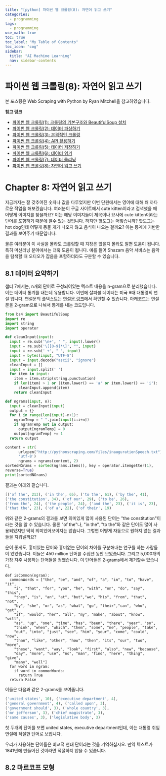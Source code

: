 ```yaml
---
title: "[python] 파이썬 웹 크롤링(8): 자연어 읽고 쓰기" 
categories:
  - programming
tags:
  - programming
use_math: true
toc: true
toc_label: "My Table of Contents"
toc_icon: "cog"
sidebar:
  title: "AI Machine Learning"
  nav: sidebar-contents
---
```


# 파이썬 웹 크롤링(8): 자연어 읽고 쓰기

본 포스팅은 Web Scraping with Python by Ryan Mitchell을 참고하였습니다. 

**참고 링크**

* [파이썬 웹 크롤링(1): 크롤링의 기본구조와 BeautifulSoup 설치](https://losskatsu.github.io/programming/py-crawling01/)
* [파이썬 웹 크롤링(2): 데이터 파싱하기](https://losskatsu.github.io/programming/py-crawling02/)
* [파이썬 웹 크롤링(3): 본격적인 크롤링](https://losskatsu.github.io/programming/py-crawling03/)
* [파이썬 웹 크롤링(4): API 활용하기](https://losskatsu.github.io/programming/py-crawling04/) 
* [파이썬 웹 크롤링(5): 데이터 저장하기](https://losskatsu.github.io/programming/py-crawling05/) 
* [파이썬 웹 크롤링(6): 데이터 읽기](https://losskatsu.github.io/programming/py-crawling06/)
* [파이썬 웹 크롤링(7): 데이터 클리닝](https://losskatsu.github.io/programming/py-crawling07/)
* [파이썬 웹 크롤링(8): 자연어 읽고 쓰기](https://losskatsu.github.io/programming/py-crawling08/)



# Chapter 8: 자연어 읽고 쓰기

지금까지는 잘 갖추어진 숫자나 값을 다루었지만 이번 단원에서는 영어에 대해 꽤 까다로운 작업을 해보겠습니다. 
여러분이 구글 사이트에서 cute kitten이라고 검색했을 때 어떻게 이미지를 찾을까요? 
이는 해당 이미지들이 제목이나 묘사에 cute kitten이라는 단어를 포함하기 때문에 알수 있는 것입니다. 
하지만 핫도그는 어떻습니까? 핫도그는 hot dog인데 어떻게 동물 개가 나오지 않고 음식이 나오는 걸까요? 
이는 통계에 기반한 결과를 보여주기 때문입니다. 

물론 여러분이 이 사실을 몰라도 크롤링할 때 지장은 없을지 몰라도 알면 도움이 됩니다. 
특히 머신러닝 분야에서는 더욱 도움이 됩니다. 
예를 들어 Shazam 음악 서비스는 음악을 탐색할 때 오디오가 잡음을 포함하더라도 구분할 수 있습니다. 

## 8.1 데이터 요약하기

챕터 7에서는, n개의 단어로 구성되어있는 텍스트 내용을 n-gram으로 분리했습니다. 
이는 데이터 통계를 내는데 유용합니다. 
이번에 살펴볼 데이터는 미국 9대 대통령의 연설 입니다. 
연설문의 풀텍스트는 [연설문 링크](http://pythonscraping.com/files/inaugurationSpeech.txt)에서 확인할 수 있습니다. 
아래코드는 연설문을 2-gram으로 나눠서 통계를 내는 코드입니다. 

```python
from bs4 import BeautifulSoup
import re
import string
import operator

def cleanInput(input):
  input = re.sub('\n+', " ", input).lower()
  input = re.sub('\[[0-9]*\]', "", input)
  input = re.sub(' +', " ", input)
  input = bytes(input, "UTF-8")
  input = input.decode("ascii", "ignore")
  cleanInput = []
  input = input.split(' ')
  for item in input:
    item = item.strip(string.punctuation)
    if len(item) > 1 or (item.lower() == 'a' or item.lower() == 'i'):
      cleanInput.append(item)
    return cleanInput

def ngrams(input, n):
  input = cleanInput(input)
  output = {}
  for i in range(len(input)-n+1):
    ngramTemp = " ".join(input[i:i+n])
    if ngramTemp not in output:
      output[ngramTemp] = 0
    output[ngramTemp] += 1
  return output

content = str(
      urlopen("http://pythonscraping.com/files/inaugurationSpeech.txt").read(),
      'utf-8')
      ngrams = ngrams(content, 2)
sortedNGrams = sorted(ngrams.items(), key = operator.itemgetter(1),
reverse=True)
print(sortedNGrams)
```

결과는 아래와 같습니다. 

```python
[('of the', 213), ('in the', 65), ('to the', 61), ('by the', 41), 
('the constitution', 34), ('of our', 29), ('to be', 26), 
('from the', 24), ('the people', 24), ('and the', 23), ('it is', 23), 
('that the', 23), ('of a', 22), ('of their', 19)
```

위와 같은 2-grams의 결과를 보면 의미있게 많이 사용된 단어는 "the constitution"이라는 것을 알 수 있습니다. 
물론 "of the"나, "in the", "to the"와 같은 단어도 많이 사용되었지만 딱히 의미있어보이지는 않습니다. 
그렇면 어떻게 자동으로 원하지 않는 결과들을 지워낼까요? 

운이 좋게도, 흥미있는 단어와 흥미없는 단어의 차이를 구분해내는 연구를 하는 사람들이 있었습니다. 
이들은 450 million 단어를 수십년 동안 모았습니다. 
그리고 5,000개의 가장 자주 사용하는 단어들을 정했습니다. 
이 단어들은 2-grams에서 제거할수 있습니다. 

```pythnon
def isCommon(ngram):
  commonWords = ["the", "be", "and", "of", "a", "in", "to", "have", "it",
    "i", "that", "for", "you", "he", "with", "on", "do", "say", "this",
    "they", "is", "an", "at", "but","we", "his", "from", "that", "not",
    "by", "she", "or", "as", "what", "go", "their","can", "who", "get",
    "if", "would", "her", "all", "my", "make", "about", "know", "will",
    "as", "up", "one", "time", "has", "been", "there", "year", "so",
    "think", "when", "which", "them", "some", "me", "people", "take",
    "out", "into", "just", "see", "him", "your", "come", "could", "now",
    "than", "like", "other", "how", "then", "its", "our", "two", "more",
    "these", "want", "way", "look", "first", "also", "new", "because",
    "day", "more", "use", "no", "man", "find", "here", "thing", "give",
    "many", "well"]
  for word in ngram:
    if word in commonWords:
      return True
  return False
```

이들은 다음과 같은 2-grams를 보여줍니다. 

```python
('united states', 10), ('executive department', 4), 
('general government', 4), ('called upon', 3), 
('government should', 3), ('whole country', 3), 
('mr jefferson', 3), ('chief magistrate', 3), 
('same causes', 3), ('legislative body', 3)
```

첫 두개의 단어를 보면 united states, executive department인데, 
이는 대통령 취임 연설에 적절한 단어로 보입니다. 

우리가 사용하는 단어들은 비교적 현대 단어라는 것을 기억하십시오. 
만약 텍스트가 1841년에 만들어진 것이라면 적절하지 않을 수 있습니다. 

## 8.2 마르코프 모형


